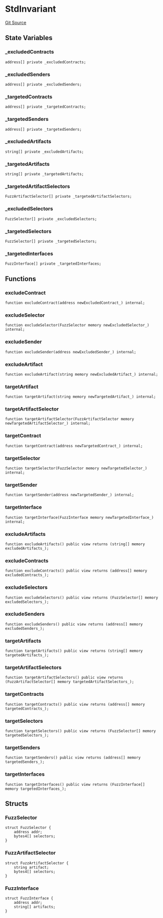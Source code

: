 # StdInvariant
[Git Source](https://github.com/metacontract/mc/blob/8438d83ed04f942f1b69f22b0cb556723d88a8f9/resources/devkit/api-reference/Flattened.sol)


## State Variables
### _excludedContracts

```solidity
address[] private _excludedContracts;
```


### _excludedSenders

```solidity
address[] private _excludedSenders;
```


### _targetedContracts

```solidity
address[] private _targetedContracts;
```


### _targetedSenders

```solidity
address[] private _targetedSenders;
```


### _excludedArtifacts

```solidity
string[] private _excludedArtifacts;
```


### _targetedArtifacts

```solidity
string[] private _targetedArtifacts;
```


### _targetedArtifactSelectors

```solidity
FuzzArtifactSelector[] private _targetedArtifactSelectors;
```


### _excludedSelectors

```solidity
FuzzSelector[] private _excludedSelectors;
```


### _targetedSelectors

```solidity
FuzzSelector[] private _targetedSelectors;
```


### _targetedInterfaces

```solidity
FuzzInterface[] private _targetedInterfaces;
```


## Functions
### excludeContract


```solidity
function excludeContract(address newExcludedContract_) internal;
```

### excludeSelector


```solidity
function excludeSelector(FuzzSelector memory newExcludedSelector_) internal;
```

### excludeSender


```solidity
function excludeSender(address newExcludedSender_) internal;
```

### excludeArtifact


```solidity
function excludeArtifact(string memory newExcludedArtifact_) internal;
```

### targetArtifact


```solidity
function targetArtifact(string memory newTargetedArtifact_) internal;
```

### targetArtifactSelector


```solidity
function targetArtifactSelector(FuzzArtifactSelector memory newTargetedArtifactSelector_) internal;
```

### targetContract


```solidity
function targetContract(address newTargetedContract_) internal;
```

### targetSelector


```solidity
function targetSelector(FuzzSelector memory newTargetedSelector_) internal;
```

### targetSender


```solidity
function targetSender(address newTargetedSender_) internal;
```

### targetInterface


```solidity
function targetInterface(FuzzInterface memory newTargetedInterface_) internal;
```

### excludeArtifacts


```solidity
function excludeArtifacts() public view returns (string[] memory excludedArtifacts_);
```

### excludeContracts


```solidity
function excludeContracts() public view returns (address[] memory excludedContracts_);
```

### excludeSelectors


```solidity
function excludeSelectors() public view returns (FuzzSelector[] memory excludedSelectors_);
```

### excludeSenders


```solidity
function excludeSenders() public view returns (address[] memory excludedSenders_);
```

### targetArtifacts


```solidity
function targetArtifacts() public view returns (string[] memory targetedArtifacts_);
```

### targetArtifactSelectors


```solidity
function targetArtifactSelectors() public view returns (FuzzArtifactSelector[] memory targetedArtifactSelectors_);
```

### targetContracts


```solidity
function targetContracts() public view returns (address[] memory targetedContracts_);
```

### targetSelectors


```solidity
function targetSelectors() public view returns (FuzzSelector[] memory targetedSelectors_);
```

### targetSenders


```solidity
function targetSenders() public view returns (address[] memory targetedSenders_);
```

### targetInterfaces


```solidity
function targetInterfaces() public view returns (FuzzInterface[] memory targetedInterfaces_);
```

## Structs
### FuzzSelector

```solidity
struct FuzzSelector {
    address addr;
    bytes4[] selectors;
}
```

### FuzzArtifactSelector

```solidity
struct FuzzArtifactSelector {
    string artifact;
    bytes4[] selectors;
}
```

### FuzzInterface

```solidity
struct FuzzInterface {
    address addr;
    string[] artifacts;
}
```

